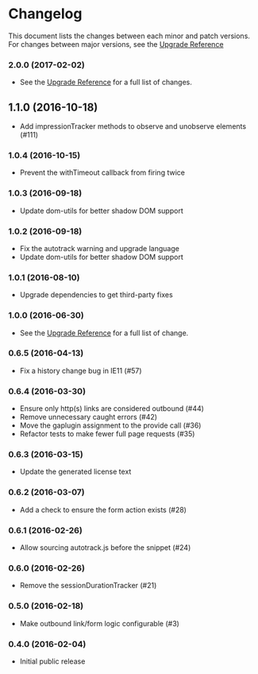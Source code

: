# Changelog

This document lists the changes between each minor and patch versions. For changes between major versions, see the [Upgrade Reference](/docs/upgrading.md)

### 2.0.0 (2017-02-02)

- See the [Upgrade Reference](/docs/upgrading.md) for a full list of changes.

## 1.1.0 (2016-10-18)

- Add impressionTracker methods to observe and unobserve elements (#111)

### 1.0.4 (2016-10-15)

- Prevent the withTimeout callback from firing twice

### 1.0.3 (2016-09-18)

- Update dom-utils for better shadow DOM support

### 1.0.2 (2016-09-18)

- Fix the autotrack warning and upgrade language
- Update dom-utils for better shadow DOM support

### 1.0.1 (2016-08-10)

- Upgrade dependencies to get third-party fixes

### 1.0.0 (2016-06-30)

- See the [Upgrade Reference](/docs/upgrading.md) for a full list of change.

### 0.6.5 (2016-04-13)

- Fix a history change bug in IE11 (#57)

### 0.6.4 (2016-03-30)

- Ensure only http(s) links are considered outbound (#44)
- Remove unnecessary caught errors (#42)
- Move the gaplugin assignment to the provide call (#36)
- Refactor tests to make fewer full page requests (#35)

### 0.6.3 (2016-03-15)

- Update the generated license text

### 0.6.2 (2016-03-07)

- Add a check to ensure the form action exists (#28)

### 0.6.1 (2016-02-26)

- Allow sourcing autotrack.js before the snippet (#24)

### 0.6.0 (2016-02-26)

- Remove the sessionDurationTracker (#21)

### 0.5.0 (2016-02-18)

- Make outbound link/form logic configurable (#3)

### 0.4.0 (2016-02-04)

- Initial public release
